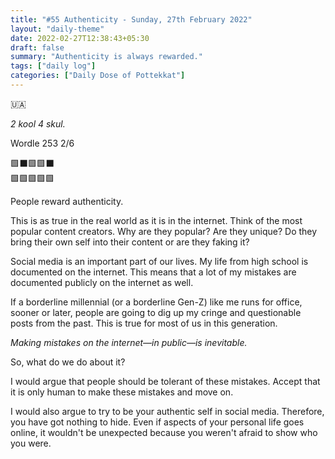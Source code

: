 ```yaml
---
title: "#55 Authenticity - Sunday, 27th February 2022"
layout: "daily-theme"
date: 2022-02-27T12:38:43+05:30
draft: false
summary: "Authenticity is always rewarded."
tags: ["daily log"]
categories: ["Daily Dose of Pottekkat"]
---
```


🇺🇦

_2 kool 4 skul._

Wordle 253 2/6

🟩⬛🟩🟩⬛\
🟩🟩🟩🟩🟩

People reward authenticity.

This is as true in the real world as it is in the internet. Think of the most popular content creators. Why are they popular? Are they unique? Do they bring their own self into their content or are they faking it?

Social media is an important part of our lives. My life from high school is documented on the internet. This means that a lot of my mistakes are documented publicly on the internet as well.

If a borderline millennial (or a borderline Gen-Z) like me runs for office, sooner or later, people are going to dig up my cringe and questionable posts from the past. This is true for most of us in this generation.

_Making mistakes on the internet—in public—is inevitable._

So, what do we do about it?

I would argue that people should be tolerant of these mistakes. Accept that it is only human to make these mistakes and move on.

I would also argue to try to be your authentic self in social media. Therefore, you have got nothing to hide. Even if aspects of your personal life goes online, it wouldn't be unexpected because you weren't afraid to show who you were.
